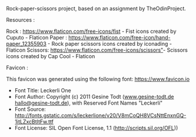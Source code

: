 Rock-paper-scissors project, based on an assignment by TheOdinProject.

Resources :

Rock : <https://www.flaticon.com/free-icons/fist> - Fist icons created by Cuputo - Flaticon
Paper : <https://www.flaticon.com/free-icon/hand-paper_12355903> - Rock paper scissors icons created by iconading - Flaticon
Scissors: <https://www.flaticon.com/free-icons/scissors">- Scissors icons created by Cap Cool - Flaticon

Favicon : 

This favicon was generated using the following font:
  <https://www.favicon.io>
- Font Title: Leckerli One
- Font Author: Copyright (c) 2011 Gesine Todt (www.gesine-todt.de hallo@gesine-todt.de), with Reserved Font Names "Leckerli"
- Font Source: http://fonts.gstatic.com/s/leckerlione/v20/V8mCoQH8VCsNttEnxnGQ-1itLZxcBtItFw.ttf
- Font License: SIL Open Font License, 1.1 (http://scripts.sil.org/OFL))
